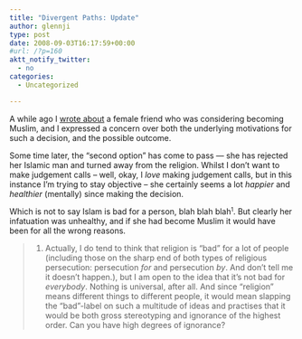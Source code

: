 ```yaml
---
title: "Divergent Paths: Update"
author: glennji
type: post
date: 2008-09-03T16:17:59+00:00
#url: /?p=160
aktt_notify_twitter:
  - no
categories:
  - Uncategorized

---
```

A while ago I [wrote about][1] a female friend who was considering becoming Muslim, and I expressed a concern over both the underlying motivations for such a decision, and the possible outcome.
  
Some time later, the &#8220;second option&#8221; has come to pass &#8212; she has rejected her Islamic man and turned away from the religion. Whilst I don&#8217;t want to make judgement calls &#8211; well, okay, I _love_ making judgement calls, but in this instance I&#8217;m trying to stay objective &#8211; she certainly seems a lot _happier_ and _healthier_ (mentally) since making the decision.
  
Which is not to say Islam is bad for a person, blah blah blah<small><sup>1</sup></small>. But clearly her infatuation was unhealthy, and if she had become Muslim it would have been for all the wrong reasons.

> 1. Actually, I do tend to think that religion is &#8220;bad&#8221; for a lot of people (including those on the sharp end of both types of religious persecution: persecution _for_ and persecution _by_. And don&#8217;t tell me it doesn&#8217;t happen.), but I am open to the idea that it&#8217;s not bad for _everybody_. Nothing is universal, after all. And since &#8220;religion&#8221; means different things to different people, it would mean slapping the &#8220;bad&#8221;-label on such a multitude of ideas and practises that it would be both gross stereotyping and ignorance of the highest order. Can you have high degrees of ignorance?

 [1]: http://glennji.org/content/divergent-paths
